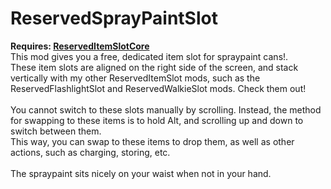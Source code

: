 # ReservedSprayPaintSlot
<strong>Requires: <a href="https://thunderstore.io/c/lethal-company/p/FlipMods/ReservedItemSlotCore/">ReservedItemSlotCore</a></strong><br>
This mod gives you a free, dedicated item slot for spraypaint cans!.<br>
These item slots are aligned on the right side of the screen, and stack vertically with my other ReservedItemSlot mods, such as the ReservedFlashlightSlot and ReservedWalkieSlot mods. Check them out!<br>
<br>
You cannot switch to these slots manually by scrolling. Instead, the method for swapping to these items is to hold Alt, and scrolling up and down to switch between them.<br>
This way, you can swap to these items to drop them, as well as other actions, such as charging, storing, etc.<br>
<br>
The spraypaint sits nicely on your waist when not in your hand.